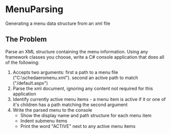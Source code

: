 # MenuParsing
Generating a menu data structure from an xml file

## The Problem
Parse an XML structure containing the menu information. Using any framework classes you choose, write a C# console application that does all of the following:
 1. Accepts two arguments: first a path to a menu file ("C:\schedaeromenu.xml"). second an active path to match ("/default.aspx")
 2. Parse the xml document, ignoring any content not required for this application
 3. Identify currently active menu items - a menu item is active if it or one of it's children has a path matching the second argument
 4. Write the parsed menu to the console
    * Show the display name and path structure for each menu item
    * Indent submenu items
    * Print the word "ACTIVE" next to any active menu items
